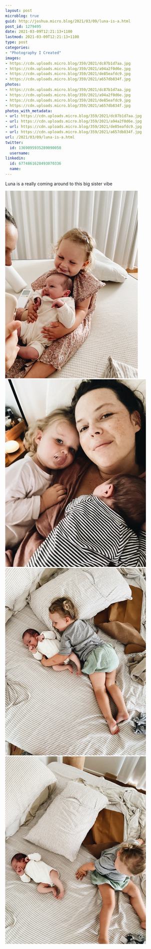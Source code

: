 ```yaml
---
layout: post
microblog: true
guid: http://joshua.micro.blog/2021/03/09/luna-is-a.html
post_id: 1279495
date: 2021-03-09T12:21:13+1100
lastmod: 2021-03-09T12:21:13+1100
type: post
categories:
- "Photography I Created"
images:
- https://cdn.uploads.micro.blog/359/2021/dc87b1d7aa.jpg
- https://cdn.uploads.micro.blog/359/2021/a94a2f0d6e.jpg
- https://cdn.uploads.micro.blog/359/2021/de85eafdc9.jpg
- https://cdn.uploads.micro.blog/359/2021/a657db834f.jpg
photos:
- https://cdn.uploads.micro.blog/359/2021/dc87b1d7aa.jpg
- https://cdn.uploads.micro.blog/359/2021/a94a2f0d6e.jpg
- https://cdn.uploads.micro.blog/359/2021/de85eafdc9.jpg
- https://cdn.uploads.micro.blog/359/2021/a657db834f.jpg
photos_with_metadata:
- url: https://cdn.uploads.micro.blog/359/2021/dc87b1d7aa.jpg
- url: https://cdn.uploads.micro.blog/359/2021/a94a2f0d6e.jpg
- url: https://cdn.uploads.micro.blog/359/2021/de85eafdc9.jpg
- url: https://cdn.uploads.micro.blog/359/2021/a657db834f.jpg
url: /2021/03/09/luna-is-a.html
twitter:
  id: 1369095935289090050
  username: 
linkedin:
  id: 6774861628493070336
  name: 
---
```

Luna is a really coming around to this big sister vibe

<img src="uploads/2021/dc87b1d7aa.jpg" width="424" height="600" alt="" /><img src="uploads/2021/a94a2f0d6e.jpg" width="450" height="600" alt="" /><img src="uploads/2021/de85eafdc9.jpg" width="450" height="600" alt="" /><img src="uploads/2021/a657db834f.jpg" width="450" height="600" alt="" />

